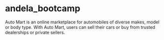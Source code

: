 # andela_bootcamp
Auto Mart is an online marketplace for automobiles of diverse makes, model or body type. With Auto Mart, users can sell their cars or buy from trusted dealerships or private sellers.
